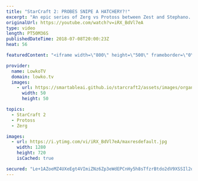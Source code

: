 ```yaml
---
title: "StarCraft 2: PROBES SNIPE A HATCHERY?!"
excerpt: "An epic series of Zerg vs Protoss between Zest and Stephano. Subscribe for more videos: http://lowko.tv/youtube Solar vs INnoVation: https://goo.gl/gVzpyJ  Super good series. Both players show very high level of gameplay with engagements going on everywhere. It turns out however, that Probes can snipe"
originalUrl: https://youtube.com/watch?v=iRX_BdVl7eA
type: video
length: PT50M36S
publishedDateTime: 2018-07-08T20:00:23Z
heat: 56

featuredContent: "<iframe width=\"800\" height=\"500\" frameborder=\"0\" src=\"https://www.youtube.com/embed/iRX_BdVl7eA\" allow=\"accelerometer; autoplay; encrypted-media; gyroscope; picture-in-picture\" allowfullscreen></iframe>"

provider:
  name: LowkoTV
  domain: lowko.tv
  images:
    - url: https://smartableai.github.io/starcraft2/assets/images/organizations/lowko.tv-50x50.jpg
      width: 50
      height: 50

topics:
  - StarCraft 2
  - Protoss
  - Zerg

images:
  - url: https://i.ytimg.com/vi/iRX_BdVl7eA/maxresdefault.jpg
    width: 1280
    height: 720
    isCached: true

secured: "Le+1AZoeMZ4UXeEgt4VImiZNz6Zp3eWdEPCnHy5h8sTfzrBtdo2dV9XSSIl2qDMC0BhXyA7T65waKAu5NgHdozSPviFIZ59XjQckyS+J5a175dNbZR4MM8keXmKBxRiNOXc4Xx5dLuUKl0KqDqeXLNUtPjYvg2S+0IIlHV+2RHwLNp0kcAYef51cCOx15Z2q5vLcSX0jF+PYTS1Sqdu5nAoRVi07BxkwWIjPSbkbOHQBxmTwLqNNe2NWKylDZWgA7rF9LZtLXrQ9GUjOiBVo94c04vfxPGXM6e+uEB71+He4vm0wfOIUyYO7QKCz7vjJ2ZL6ur3e4wTgfEsqkG9WMo+fqDNF0CPsNzRWzf0BkCq2oiXgmxzKiV27Hf8iztig3NTIQZ0GuZYKxK2Ads7SYef/psyg5d5GwxfHJ4w9oNfNsd6OnwkoVVcNTdQnG9iA;wegCg9hmDmQxOFJBsYUeWw=="
---
```


